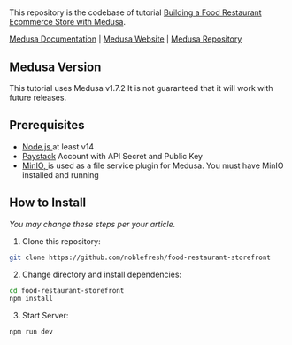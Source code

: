 # <Building a Food Restaurant Ecommerce Store with Medusa>

This repository is the codebase of tutorial [Building a Food Restaurant Ecommerce Store with Medusa](tutorial-link).

[Medusa Documentation](https://docs.medusajs.com/) | [Medusa Website](https://medusajs.com/) | [Medusa Repository](https://github.com/medusajs/medusa)

## Medusa Version

This tutorial uses Medusa v1.7.2 It is not guaranteed that it will work with future releases.

## Prerequisites

- [Node.js ](https://docs.medusajs.com/tutorial/set-up-your-development-environment#nodejs) at least v14
- [Paystack](https://paystack.com/) Account with API Secret and Public Key
- [MinIO, ](https://docs.medusajs.com/add-plugins/minio/) is used as a file service plugin for Medusa. You must have MinIO installed and running
 
## How to Install

_You may change these steps per your article._

1. Clone this repository:

```bash
git clone https://github.com/noblefresh/food-restaurant-storefront
```

2. Change directory and install dependencies:

```bash
cd food-restaurant-storefront
npm install
```

3. Start Server:

```bash
npm run dev
```
